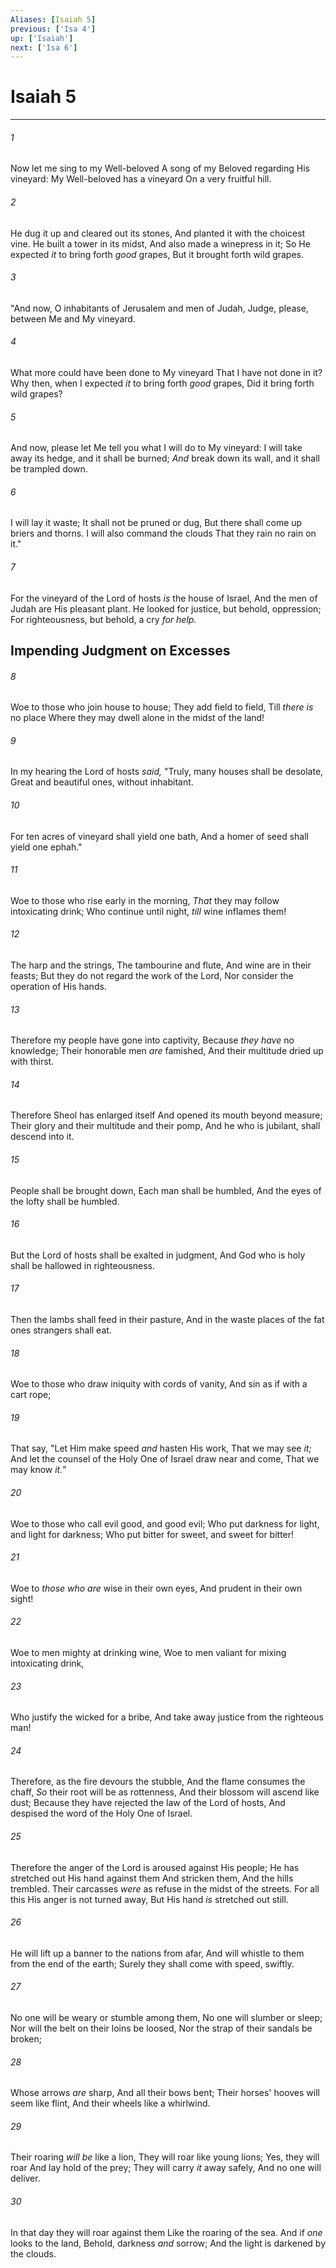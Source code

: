 ```yaml
---
Aliases: [Isaiah 5]
previous: ['Isa 4']
up: ['Isaiah']
next: ['Isa 6']
---
```

# Isaiah 5

***


###### 1 
Now let me sing to my Well-beloved A song of my Beloved regarding His vineyard: My Well-beloved has a vineyard On a very fruitful hill. 

###### 2 
He dug it up and cleared out its stones, And planted it with the choicest vine. He built a tower in its midst, And also made a winepress in it; So He expected _it_ to bring forth _good_ grapes, But it brought forth wild grapes. 

###### 3 
"And now, O inhabitants of Jerusalem and men of Judah, Judge, please, between Me and My vineyard. 

###### 4 
What more could have been done to My vineyard That I have not done in it? Why then, when I expected _it_ to bring forth _good_ grapes, Did it bring forth wild grapes? 

###### 5 
And now, please let Me tell you what I will do to My vineyard: I will take away its hedge, and it shall be burned; _And_ break down its wall, and it shall be trampled down. 

###### 6 
I will lay it waste; It shall not be pruned or dug, But there shall come up briers and thorns. I will also command the clouds That they rain no rain on it." 

###### 7 
For the vineyard of the Lord of hosts _is_ the house of Israel, And the men of Judah are His pleasant plant. He looked for justice, but behold, oppression; For righteousness, but behold, a cry _for help._

## Impending Judgment on Excesses 

###### 8 
Woe to those who join house to house; They add field to field, Till _there is_ no place Where they may dwell alone in the midst of the land! 

###### 9 
In my hearing the Lord of hosts _said,_ "Truly, many houses shall be desolate, Great and beautiful ones, without inhabitant. 

###### 10 
For ten acres of vineyard shall yield one bath, And a homer of seed shall yield one ephah." 

###### 11 
Woe to those who rise early in the morning, _That_ they may follow intoxicating drink; Who continue until night, _till_ wine inflames them! 

###### 12 
The harp and the strings, The tambourine and flute, And wine are in their feasts; But they do not regard the work of the Lord, Nor consider the operation of His hands. 

###### 13 
Therefore my people have gone into captivity, Because _they have_ no knowledge; Their honorable men _are_ famished, And their multitude dried up with thirst. 

###### 14 
Therefore Sheol has enlarged itself And opened its mouth beyond measure; Their glory and their multitude and their pomp, And he who is jubilant, shall descend into it. 

###### 15 
People shall be brought down, Each man shall be humbled, And the eyes of the lofty shall be humbled. 

###### 16 
But the Lord of hosts shall be exalted in judgment, And God who is holy shall be hallowed in righteousness. 

###### 17 
Then the lambs shall feed in their pasture, And in the waste places of the fat ones strangers shall eat. 

###### 18 
Woe to those who draw iniquity with cords of vanity, And sin as if with a cart rope; 

###### 19 
That say, "Let Him make speed _and_ hasten His work, That we may see _it;_ And let the counsel of the Holy One of Israel draw near and come, That we may know _it._" 

###### 20 
Woe to those who call evil good, and good evil; Who put darkness for light, and light for darkness; Who put bitter for sweet, and sweet for bitter! 

###### 21 
Woe to _those who are_ wise in their own eyes, And prudent in their own sight! 

###### 22 
Woe to men mighty at drinking wine, Woe to men valiant for mixing intoxicating drink, 

###### 23 
Who justify the wicked for a bribe, And take away justice from the righteous man! 

###### 24 
Therefore, as the fire devours the stubble, And the flame consumes the chaff, _So_ their root will be as rottenness, And their blossom will ascend like dust; Because they have rejected the law of the Lord of hosts, And despised the word of the Holy One of Israel. 

###### 25 
Therefore the anger of the Lord is aroused against His people; He has stretched out His hand against them And stricken them, And the hills trembled. Their carcasses _were_ as refuse in the midst of the streets. For all this His anger is not turned away, But His hand _is_ stretched out still. 

###### 26 
He will lift up a banner to the nations from afar, And will whistle to them from the end of the earth; Surely they shall come with speed, swiftly. 

###### 27 
No one will be weary or stumble among them, No one will slumber or sleep; Nor will the belt on their loins be loosed, Nor the strap of their sandals be broken; 

###### 28 
Whose arrows _are_ sharp, And all their bows bent; Their horses' hooves will seem like flint, And their wheels like a whirlwind. 

###### 29 
Their roaring _will be_ like a lion, They will roar like young lions; Yes, they will roar And lay hold of the prey; They will carry _it_ away safely, And no one will deliver. 

###### 30 
In that day they will roar against them Like the roaring of the sea. And if _one_ looks to the land, Behold, darkness _and_ sorrow; And the light is darkened by the clouds.
